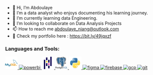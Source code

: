- 👋 Hi, I’m Abdoulaye
- 👀 I’m a data analyst who enjoys documenting his learning journey.
- 🌱 I’m currently learning data Engineering.
- 💞️ I’m looking to collaborate on Data Analysis Projects
- 📫 How to reach me abdoulaye_niang@outlook.com
- 👀 Check my portfolio here : https://bit.ly/49jqxzf

<h3 align="left">Languages and Tools:</h3>
<a href="https://www.mysql.com/" target="_blank" rel="noreferrer">
    <img src="https://raw.githubusercontent.com/devicons/devicon/master/icons/mysql/mysql-original-wordmark.svg" alt="mysql" width="40" height="40"/>
</a>
<a href="https://www.microsoft.com/fr-fr/power-platform/products/power-bi" target="_blank" rel="noreferrer">
    <img src="https://cdn.windowsreport.com/wp-content/uploads/2019/08/Power-Bi-Error.jpg" alt="powerbi" width="40" height="40"/>
</a>
<a href="https://pandas.pydata.org/" target="_blank" rel="noreferrer">
    <img src="https://raw.githubusercontent.com/devicons/devicon/2ae2a900d2f041da66e950e4d48052658d850630/icons/pandas/pandas-original.svg" alt="pandas" width="40" height="40"/>
</a>
<a href="https://www.postgresql.org" target="_blank" rel="noreferrer">
    <img src="https://raw.githubusercontent.com/devicons/devicon/master/icons/postgresql/postgresql-original-wordmark.svg" alt="postgresql" width="40" height="40"/>
</a>
<a href="https://www.python.org" target="_blank" rel="noreferrer">
    <img src="https://raw.githubusercontent.com/devicons/devicon/master/icons/python/python-original.svg" alt="python" width="40" height="40"/>
</a>
<a href="https://www.figma.com/" target="_blank" rel="noreferrer">
    <img src="https://www.vectorlogo.zone/logos/figma/figma-icon.svg" alt="figma" width="40" height="40"/>
</a>
<a href="https://firebase.google.com/" target="_blank" rel="noreferrer">
    <img src="https://www.vectorlogo.zone/logos/firebase/firebase-icon.svg" alt="firebase" width="40" height="40"/>
</a>
<a href="https://cloud.google.com" target="_blank" rel="noreferrer">
    <img src="https://www.vectorlogo.zone/logos/google_cloud/google_cloud-icon.svg" alt="gcp" width="40" height="40"/>
</a>
<a href="https://git-scm.com/" target="_blank" rel="noreferrer">
    <img src="https://www.vectorlogo.zone/logos/git-scm/git-scm-icon.svg" alt="git" width="40" height="40"/>
</a>


<!---
AniangJam/AniangJam is a ✨ special ✨ repository because its `README.md` (this file) appears on your GitHub profile.
You can click the Preview link to take a look at your changes.
--->
